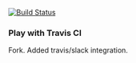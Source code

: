 [![Build Status](https://travis-ci.org/woyager/play-with-travis.svg?branch=master)](https://travis-ci.org/woyager/play-with-travis)

### Play with Travis CI

Fork. Added travis/slack integration.
